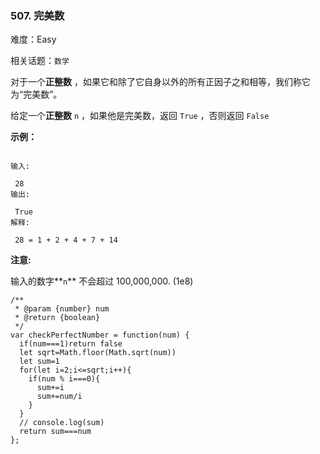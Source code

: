 ### 507. 完美数

难度：Easy

相关话题：`数学`

对于一个**正整数** ，如果它和除了它自身以外的所有正因子之和相等，我们称它为&ldquo;完美数&rdquo;。



给定一个**正整数**  `n` ，如果他是完美数，返回 `True` ，否则返回 `False` 







**示例：** 



```

输入:

 28
输出:

 True
解释:

 28 = 1 + 2 + 4 + 7 + 14
```






**注意:** 



输入的数字**`n`**  不会超过 100,000,000. (1e8)


```
/**
 * @param {number} num
 * @return {boolean}
 */
var checkPerfectNumber = function(num) {
  if(num===1)return false
  let sqrt=Math.floor(Math.sqrt(num))
  let sum=1
  for(let i=2;i<=sqrt;i++){
    if(num % i===0){
      sum+=i
      sum+=num/i
    }
  }
  // console.log(sum)
  return sum===num
};
```

